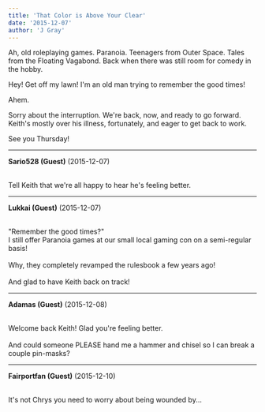 ```yaml
---
title: 'That Color is Above Your Clear'
date: '2015-12-07'
author: 'J Gray'
---
```


<p>Ah, old roleplaying games. Paranoia. Teenagers from Outer Space. Tales from the Floating Vagabond. Back when there was still room for comedy in the hobby.</p><p>Hey! Get off my lawn! I'm an old man trying to remember the good times!</p><p>Ahem.</p><p>Sorry about the interruption. We're back, now, and ready to go forward. Keith's mostly over his illness, fortunately, and eager to get back to work.</p><p>See you Thursday!</p>

---
**Sario528 (Guest)** (2015-12-07)

<br> Tell Keith that we're all happy to hear he's feeling better.

---
**Lukkai (Guest)** (2015-12-07)

<br> "Remember the good times?"<br>I still offer Paranoia games at our small local gaming con on a semi-regular basis!<br><br>Why, they completely revamped the rulesbook a few years ago!<br><br>And glad to have Keith back on track!<br>

---
**Adamas (Guest)** (2015-12-08)

<br> Welcome back Keith! Glad you're feeling better.<br><br>And could someone PLEASE hand me a hammer and chisel so I can break a couple pin-masks?<br>

---
**Fairportfan (Guest)** (2015-12-10)

<br> It's not Chrys you need to worry about being wounded by...

